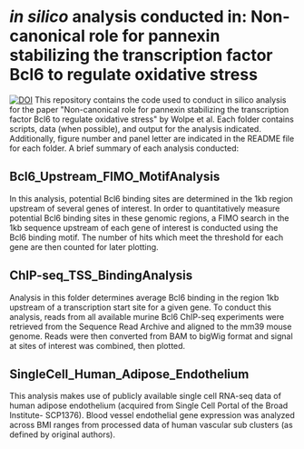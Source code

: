 # *in silico* analysis conducted in: Non-canonical role for pannexin stabilizing the transcription factor Bcl6 to regulate oxidative stress  
[![DOI](https://zenodo.org/badge/654539835.svg)](https://zenodo.org/badge/latestdoi/654539835)
This repository contains the code used to conduct in silico analysis for the paper "Non-canonical role for pannexin stabilizing the transcription factor Bcl6 to regulate oxidative stress" by Wolpe et al. Each folder contains scripts, data (when possible), and output for the analysis indicated. Additionally, figure number and panel letter are indicated in the README file for each folder. A brief summary of each analysis conducted:

## Bcl6_Upstream_FIMO_MotifAnalysis
In this analysis, potential Bcl6 binding sites are determined in the 1kb region upstream of several genes of interest. In order to quantitatively measure potential Bcl6 binding sites in these genomic regions, a FIMO search in the 1kb sequence upstream of each gene of interest is conducted using the Bcl6 binding motif. The number of hits which meet the threshold for each gene are then counted for later plotting.

## ChIP-seq_TSS_BindingAnalysis    
Analysis in this folder determines average Bcl6 binding in the region 1kb upstream of a transcription start site for a given gene. To conduct this analysis, reads from all available murine Bcl6 ChIP-seq experiments were retrieved from the Sequence Read Archive and aligned to the mm39 mouse genome. Reads were then converted from BAM to bigWig format and signal at sites of interest was combined, then plotted.

## SingleCell_Human_Adipose_Endothelium
This analysis makes use of publicly available single cell RNA-seq data of human adipose endothelium (acquired from Single Cell Portal of the Broad Institute- SCP1376). Blood vessel endothelial gene expression was analyzed across BMI ranges from processed data of human vascular sub clusters (as defined by original authors).
